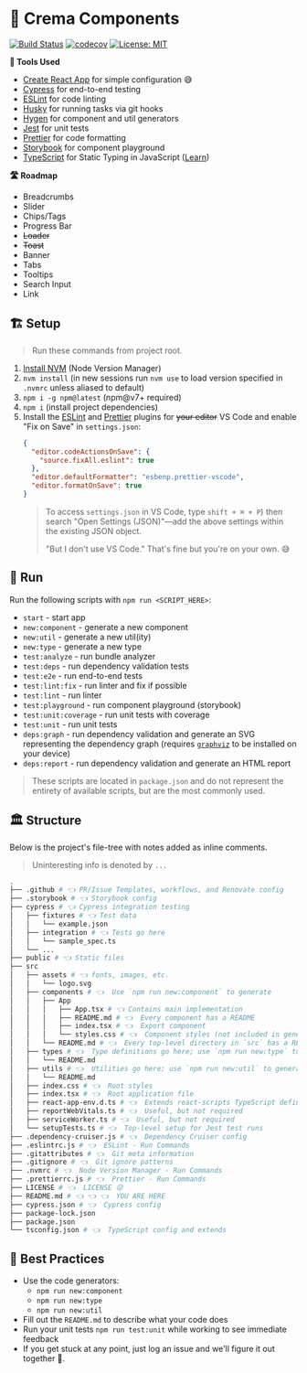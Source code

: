# 🌈 Crema Components

[![Build Status](https://github.com/cremalab/crema-app-web/workflows/CI/badge.svg)](https://github.com/cremalab/crema-app-web/actions)
[![codecov](https://codecov.io/gh/cremalab/app-web/branch/develop/graph/badge.svg?token=8epVUIKnmy)](https://codecov.io/gh/cremalab/app-web)
[![License: MIT](https://img.shields.io/badge/License-MIT-yellow.svg)](https://opensource.org/licenses/MIT)

**🧰 Tools Used**

- [Create React App](https://facebook.github.io/create-react-app/) for simple configuration 😅
- [Cypress](https://www.cypress.io) for end-to-end testing
- [ESLint](https://eslint.org) for code linting
- [Husky](https://github.com/typicode/husky/tree/master) for running tasks via git hooks
- [Hygen](http://www.hygen.io) for component and util generators
- [Jest](https://jestjs.io) for unit tests
- [Prettier](https://prettier.io) for code formatting
- [Storybook](https://storybook.js.org) for component playground
- [TypeScript](http://www.typescriptlang.org) for Static Typing in JavaScript ([Learn](http://www.typescriptlang.org/docs/handbook/basic-types.html))

**🛣 Roadmap**

- Breadcrumbs
- Slider
- Chips/Tags
- Progress Bar
- ~~Loader~~
- ~~Toast~~
- Banner
- Tabs
- Tooltips
- Search Input
- Link

## 🏗 Setup

> Run these commands from project root.

1. [Install NVM](https://github.com/creationix/nvm#installation-and-update) (Node Version Manager)
2. `nvm install` (in new sessions run `nvm use` to load version specified in `.nvmrc` unless aliased to default)
3. `npm i -g npm@latest` (npm@v7+ required)
4. `npm i` (install project dependencies)
5. Install the [ESLint](https://marketplace.visualstudio.com/items?itemName=dbaeumer.vscode-eslint) and [Prettier](https://marketplace.visualstudio.com/items?itemName=esbenp.prettier-vscode) plugins for ~~your editor~~ VS Code and enable "Fix on Save" in `settings.json`:
   ```json
   {
     "editor.codeActionsOnSave": {
       "source.fixAll.eslint": true
     },
     "editor.defaultFormatter": "esbenp.prettier-vscode",
     "editor.formatOnSave": true
   }
   ```
   > To access `settings.json` in VS Code, type `shift + ⌘ + P`) then search "Open Settings (JSON)"—add the above settings within the existing JSON object.
   >
   > "But I don't use VS Code." That's fine but you're on your own. 😅

## 👟 Run

Run the following scripts with `npm run <SCRIPT_HERE>`:

- `start` - start app
- `new:component` - generate a new component
- `new:util` - generate a new util(ity)
- `new:type` - generate a new type
- `test:analyze` - run bundle analyzer
- `test:deps` - run dependency validation tests
- `test:e2e` - run end-to-end tests
- `test:lint:fix` - run linter and fix if possible
- `test:lint` - run linter
- `test:playground` - run component playground (storybook)
- `test:unit:coverage` - run unit tests with coverage
- `test:unit` - run unit tests
- `deps:graph` - run dependency validation and generate an SVG representing the dependency graph (requires [`graphviz`](https://graphviz.org/) to be installed on your device)
- `deps:report` - run dependency validation and generate an HTML report

> These scripts are located in `package.json` and do not represent the entirety of available scripts, but are the most commonly used.

## 🏛 Structure

Below is the project's file-tree with notes added as inline comments.

> Uninteresting info is denoted by `...`

```bash
.
├── .github # 👈 PR/Issue Templates, workflows, and Renovate config
├── .storybook # 👈 Storybook config
├── cypress # 👈 Cypress integration testing
│   ├── fixtures # 👈 Test data
│   │   └── example.json
│   ├── integration # 👈 Tests go here
│   │   └── sample_spec.ts
│   └── ...
├── public # 👈 Static files
├── src
│   ├── assets # 👈 fonts, images, etc.
│   │   └── logo.svg
│   ├── components # 👈  Use `npm run new:component` to generate
│   │   ├── App
│   │   │   ├── App.tsx # 👈 Contains main implementation
│   │   │   ├── README.md # 👈  Every component has a README
│   │   │   ├── index.tsx # 👈  Export component
│   │   │   └── styles.css # 👈  Component styles (not included in generated code)
│   │   └── README.md # 👈  Every top-level directory in `src` has a README.md
│   ├── types # 👈  Type definitions go here; use `npm run new:type` to generate
│   │   └── README.md
│   ├── utils # 👈  Utilities go here; use `npm run new:util` to generate
│   │   └── README.md
│   ├── index.css # 👈  Root styles
│   ├── index.tsx # 👈  Root application file
│   ├── react-app-env.d.ts # 👈  Extends react-scripts TypeScript definitions
│   ├── reportWebVitals.ts # 👈  Useful, but not required
│   ├── serviceWorker.ts # 👈  Useful, but not required
│   └── setupTests.ts # 👈  Top-level setup for Jest test runs
├── .dependency-cruiser.js # 👈  Dependency Cruiser config
├── .eslintrc.js # 👈  ESLint - Run Commands
├── .gitattributes # 👈  Git meta information
├── .gitignore # 👈  Git ignore patterns
├── .nvmrc # 👈  Node Version Manager - Run Commands
├── .prettierrc.js # 👈  Prettier - Run Commands
├── LICENSE # 👈  LICENSE 😜
├── README.md # 👈 👈 👈  YOU ARE HERE
├── cypress.json # 👈  Cypress config
├── package-lock.json
├── package.json
└── tsconfig.json # 👈  TypeScript config and extends
```

## 🥇 Best Practices

- Use the code generators:
  - `npm run new:component`
  - `npm run new:type`
  - `npm run new:util`
- Fill out the `README.md` to describe what your code does
- Run your unit tests `npm run test:unit` while working to see immediate feedback
- If you get stuck at any point, just log an issue and we'll figure it out together 👭.
